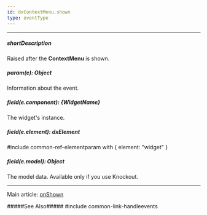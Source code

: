 ```yaml
---
id: dxContextMenu.shown
type: eventType
---
```

---
##### shortDescription
Raised after the **ContextMenu** is shown.

##### param(e): Object
Information about the event.

##### field(e.component): {WidgetName}
The widget's instance.

##### field(e.element): dxElement
#include common-ref-elementparam with { element: "widget" }

##### field(e.model): Object
The model data. Available only if you use Knockout.

---
Main article: [onShown](/api-reference/10%20UI%20Widgets/dxContextMenu/1%20Configuration/onShown.md '/Documentation/ApiReference/UI_Widgets/dxContextMenu/Configuration/#onShown')

#####See Also#####
#include common-link-handleevents